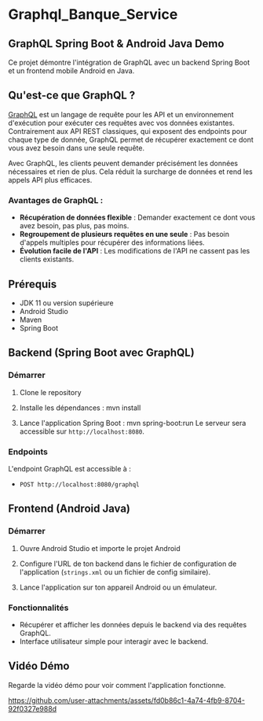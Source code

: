 # Graphql_Banque_Service
 
## GraphQL Spring Boot & Android Java Demo

Ce projet démontre l'intégration de GraphQL avec un backend Spring Boot et un frontend mobile Android en Java.

## Qu'est-ce que GraphQL ?

[GraphQL](https://graphql.org/) est un langage de requête pour les API et un environnement d'exécution pour exécuter ces requêtes avec vos données existantes. Contrairement aux API REST classiques, qui exposent des endpoints pour chaque type de donnée, GraphQL permet de récupérer exactement ce dont vous avez besoin dans une seule requête.

Avec GraphQL, les clients peuvent demander précisément les données nécessaires et rien de plus. Cela réduit la surcharge de données et rend les appels API plus efficaces.

### Avantages de GraphQL :
- **Récupération de données flexible** : Demander exactement ce dont vous avez besoin, pas plus, pas moins.
- **Regroupement de plusieurs requêtes en une seule** : Pas besoin d'appels multiples pour récupérer des informations liées.
- **Évolution facile de l'API** : Les modifications de l'API ne cassent pas les clients existants.

## Prérequis

- JDK 11 ou version supérieure
- Android Studio
- Maven
- Spring Boot

## Backend (Spring Boot avec GraphQL)

### Démarrer

1. Clone le repository 

2. Installe les dépendances :
    mvn install
3. Lance l'application Spring Boot :
    mvn spring-boot:run
    Le serveur sera accessible sur `http://localhost:8080`.

### Endpoints

L'endpoint GraphQL est accessible à :

- `POST http://localhost:8080/graphql`

## Frontend (Android Java)

### Démarrer

1. Ouvre Android Studio et importe le projet Android

2. Configure l'URL de ton backend dans le fichier de configuration de l'application (`strings.xml` ou un fichier de config similaire).

3. Lance l'application sur ton appareil Android ou un émulateur.

### Fonctionnalités

- Récupérer et afficher les données depuis le backend via des requêtes GraphQL.
- Interface utilisateur simple pour interagir avec le backend.

## Vidéo Démo



Regarde la vidéo démo pour voir comment l'application fonctionne. 


https://github.com/user-attachments/assets/fd0b86c1-4a74-4fb9-8704-92f0327e988d



